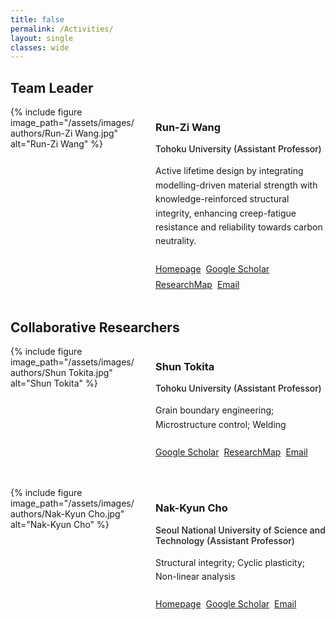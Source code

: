 ```yaml
---
title: false
permalink: /Activities/
layout: single
classes: wide
---
```

## Team Leader

<div class="member-profile">
  <div class="member-photo">
    {% include figure image_path="/assets/images/authors/Run-Zi Wang.jpg" alt="Run-Zi Wang" %}
  </div>
  <div class="member-info">
    <h3>Run-Zi Wang</h3>
    <p class="member-position">Tohoku University (Assistant Professor)</p>
    <div class="member-bio">
      Active lifetime design by integrating modelling-driven material strength with knowledge-reinforced structural integrity, enhancing creep-fatigue resistance and reliability towards carbon neutrality.
    </div>
    <div class="member-links">
      <a href="https://www.crc-ms.tohoku.ac.jp/en/result/newresearcher/runzi_index.html" class="btn btn--primary" target="_blank" rel="noopener noreferrer">
        <i class="fas fa-link fa-fw"></i> Homepage
      </a>
      <a href="https://scholar.google.com/citations?user=gZ5NubYAAAAJ&hl" class="btn btn--primary" target="_blank" rel="noopener noreferrer">
        <i class="fab fa-google fa-fw"></i> Google Scholar
      </a>
      <a href="https://researchmap.jp/rzwang" class="btn btn--primary" target="_blank" rel="noopener noreferrer">
        <i class="fas fa-link fa-fw"></i> ResearchMap
      </a>
      <a href="mailto:runzi.wang.a7@tohoku.ac.jp" class="btn btn--primary">
        <i class="fas fa-envelope fa-fw"></i> Email
      </a>
    </div>
  </div>
</div>

## Collaborative Researchers

<div class="member-profile">
  <div class="member-photo">
    {% include figure image_path="/assets/images/authors/Shun Tokita.jpg" alt="Shun Tokita" %}
  </div>
  <div class="member-info">
    <h3>Shun Tokita</h3>
    <p class="member-position">Tohoku University (Assistant Professor)</p>
    <div class="member-bio">
      Grain boundary engineering; Microstructure control; Welding
    </div>
    <div class="member-links">
      <a href="https://scholar.google.com/citations?user=f2jgg6MAAAAJ" class="btn btn--primary" target="_blank" rel="noopener noreferrer">
        <i class="fab fa-google fa-fw"></i> Google Scholar
      </a>
      <a href="https://researchmap.jp/ShunTokita" class="btn btn--primary" target="_blank" rel="noopener noreferrer">
        <i class="fas fa-link fa-fw"></i> ResearchMap
      </a>
      <a href="mailto:shun.tokita.c4@tohoku.ac.jp" class="btn btn--primary">
        <i class="fas fa-envelope fa-fw"></i> Email
      </a>
    </div>
  </div>
</div>

<div class="member-profile">
  <div class="member-photo">
    {% include figure image_path="/assets/images/authors/Nak-Kyun Cho.jpg" alt="Nak-Kyun Cho" %}
  </div>
  <div>
    <h3>Nak-Kyun Cho</h3>
    <p class="member-position">Seoul National University of Science and Technology (Assistant Professor)</p>
    <div class="member-bio">
      Structural integrity; Cyclic plasticity; Non-linear analysis
    </div>
    <div class="member-links">
      <a href="https://noba.seoultech.ac.kr/subList/20000005643" class="btn btn--primary" target="_blank" rel="noopener noreferrer">
        <i class="fas fa-link fa-fw"></i> Homepage
      </a>
      <a href="https://scholar.google.com/citations?user=G_8yADkAAAAJ&hl" class="btn btn--primary" target="_blank" rel="noopener noreferrer">
        <i class="fab fa-google fa-fw"></i> Google Scholar
      </a>
      <a href="mailto:nkcho@seoultech.ac.kr" class="btn btn--primary">
        <i class="fas fa-envelope fa-fw"></i> Email
      </a>
    </div>
  </div>
</div>

<style>
.member-profile {
  display: grid;
  grid-template-columns: 200px 1fr;
  gap: 2rem;
  margin-bottom: 3rem;
}

.member-photo img {
  border-radius: 4px;
}

.member-position {
  font-weight: 500;
  margin-bottom: 1rem;
}

.member-bio {
  margin-bottom: 1.5rem;
  line-height: 1.6;
}

.member-links {
  display: flex;
  flex-wrap: wrap;
  gap: 0.5rem;
}

@media (max-width: 768px) {
  .member-profile {
    grid-template-columns: 1fr;
  }
  .member-photo {
    max-width: 200px;
    margin: 0 auto;
  }
}
</style>